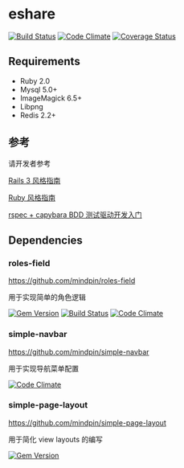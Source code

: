 # eshare

[![Build Status](https://travis-ci.org/mindpin/eshare.png?branch=master)](https://travis-ci.org/mindpin/eshare)
[![Code Climate](https://codeclimate.com/github/mindpin/eshare.png)](https://codeclimate.com/github/mindpin/eshare)
[![Coverage Status](https://coveralls.io/repos/mindpin/eshare/badge.png?branch=master)](https://coveralls.io/r/mindpin/eshare)

## Requirements
* Ruby 2.0
* Mysql 5.0+
* ImageMagick 6.5+
* Libpng
* Redis 2.2+

## 参考

请开发者参考

[Rails 3 风格指南](https://github.com/ruby-china/rails-style-guide/blob/master/README-zhCN.md)

[Ruby 风格指南](https://github.com/ruby-china/ruby-style-guide/blob/master/README-zhCN.md)

[rspec + capybara BDD 测试驱动开发入门](http://ruby-china.org/topics/7770)

## Dependencies
### roles-field
https://github.com/mindpin/roles-field

用于实现简单的角色逻辑

[![Gem Version](https://badge.fury.io/rb/roles-field.png)](http://badge.fury.io/rb/roles-field)
[![Build Status](https://travis-ci.org/mindpin/roles-field.png?branch=master)](https://travis-ci.org/mindpin/roles-field)
[![Code Climate](https://codeclimate.com/github/mindpin/roles-field.png)](https://codeclimate.com/github/mindpin/roles-field)

### simple-navbar

https://github.com/mindpin/simple-navbar

用于实现导航菜单配置

[![Code Climate](https://codeclimate.com/github/mindpin/simple-navbar.png)](https://codeclimate.com/github/mindpin/simple-navbar)

### simple-page-layout

https://github.com/mindpin/simple-page-layout

用于简化 view layouts 的编写

[![Gem Version](https://badge.fury.io/rb/simple-page-layout.png)](http://badge.fury.io/rb/simple-page-layout)
